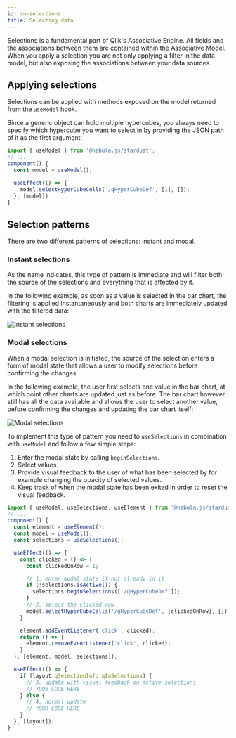 ```yaml
---
id: sn-selections
title: Selecting data
---
```


Selections is a fundamental part of Qlik's Associative Engine. All fields and the associations between them are contained within the Associative Model. When you apply a selection you are not only applying a filter in the data model, but also exposing the associations between your data sources.

## Applying selections

Selections can be applied with methods exposed on the model returned from the `useModel` hook.

Since a generic object can hold multiple hypercubes, you always need to specify which hypercube you want to select in by providing the JSON path of it as the first argument:

```js
import { useModel } from '@nebula.js/stardust';
// ...
component() {
  const model = useModel();

  useEffect(() => {
    model.selectHyperCubeCells('/qHyperCubeDef', [1], []);
  }, [model])
}
```

## Selection patterns

There are two different patterns of selections: instant and modal.

### Instant selections

As the name indicates, this type of pattern is immediate and will filter both the source of the selections and everything that is affected by it.

In the following example, as soon as a value is selected in the bar chart, the filtering is applied instantaneously and both charts are immediately updated with the filtered data:

![Instant selections](./assets/selections-instant.gif)

### Modal selections

When a modal selection is initiated, the source of the selection enters a form of modal state that allows a user to modify selections before confirming the changes.

In the following example, the user first selects one value in the bar chart, at which point other charts are updated just as before. The bar chart however still has all the data available and allows the user to select another value, before confirming the changes and updating the bar chart itself:

![Modal selections](./assets/selections-modal.gif)

To implement this type of pattern you need to `useSelections` in combination with `useModel` and follow a few simple steps:

1. Enter the modal state by calling `beginSelections`.
1. Select values.
1. Provide visual feedback to the user of what has been selected by for example changing the opacity of selected values.
1. Keep track of when the modal state has been exited in order to reset the visual feedback.

```js
import { useModel, useSelections, useElement } from '@nebula.js/stardust';
// ...
component() {
  const element = useElement();
  const model = useModel();
  const selections = useSelections();

  useEffect(() => {
    const clicked = () => {
      const clickedOnRow = 1;

      // 1. enter modal state if not already in it
      if (!selections.isActive()) {
        selections.beginSelections(['/qHyperCubeDef']);
      }
      // 2. select the clicked row
      model.selectHyperCubeCells('/qHyperCubeDef', [clickedOnRow], []);
    }

    element.addEventListener('click', clicked);
    return () => {
      element.removeEventListener('click', clicked);
    }
  }, [element, model, selections]);

  useEffect(() => {
    if (layout.qSelectionInfo.qInSelections) {
      // 3. update with visual feedback on active selections
      // YOUR CODE HERE
    } else {
      // 4. normal update
      // YOUR CODE HERE
    }
  }, [layout]);
}
```
